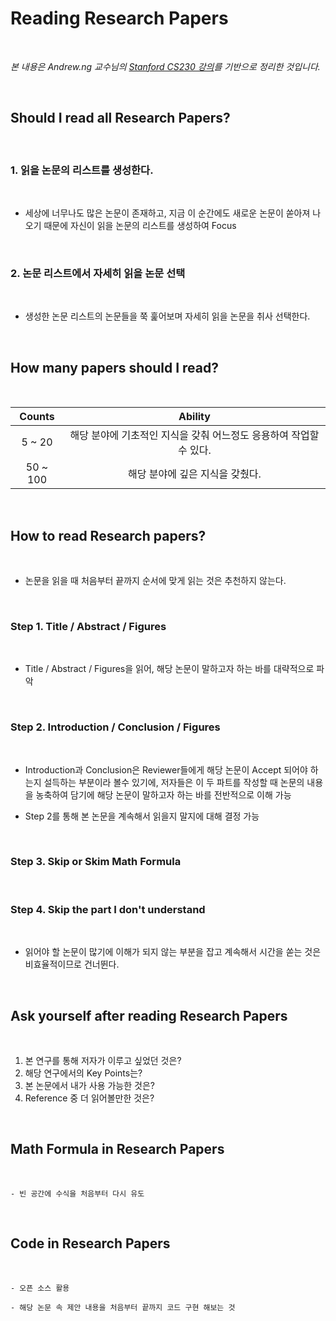# Reading Research Papers

<br>

_본 내용은 Andrew.ng 교수님의 [Stanford CS230 강의]("https://www.youtube.com/watch?v=733m6qBH-jI")를 기반으로 정리한 것입니다._

<br>

## Should I read all Research Papers?

<br>

### 1. 읽을 논문의 리스트를 생성한다.

<br>

* 세상에 너무나도 많은 논문이 존재하고, 지금 이 순간에도 새로운 논문이 쏟아져 나오기 때문에 자신이 읽을 논문의 리스트를 생성하여 Focus

<br>

### 2. 논문 리스트에서 자세히 읽을 논문 선택

<br>

* 생성한 논문 리스트의 논문들을 쭉 훑어보며 자세히 읽을 논문을 취사 선택한다.

<br>

## How many papers should I read?

<br>

|Counts|Ability|
|:---:|:---:|
|5 ~ 20|해당 분야에 기초적인 지식을 갖춰 어느정도 응용하여 작업할 수 있다.|
|50 ~ 100|해당 분야에 깊은 지식을 갖췄다.|

<br>

## How to read Research papers?

<br>

* 논문을 읽을 때 처음부터 끝까지 순서에 맞게 읽는 것은 추천하지 않는다.

<br>

### Step 1. Title / Abstract / Figures

<br>

* Title / Abstract / Figures을 읽어, 해당 논문이 말하고자 하는 바를 대략적으로 파악

<br>

### Step 2. Introduction / Conclusion / Figures

<br>

* Introduction과 Conclusion은 Reviewer들에게 해당 논문이 Accept 되어야 하는지 설득하는 부분이라 볼수 있기에, 저자들은 이 두 파트를 작성할 때 논문의 내용을 농축하여 담기에 해당 논문이 말하고자 하는 바를 전반적으로 이해 가능

* Step 2를 통해 본 논문을 계속해서 읽을지 말지에 대해 결정 가능

<br> 

### Step 3. Skip or Skim Math Formula

<br>

### Step 4. Skip the part I don't understand

<br>

* 읽어야 할 논문이 많기에 이해가 되지 않는 부분을 잡고 계속해서 시간을 쏟는 것은 비효율적이므로 건너뛴다.

<br>

## Ask yourself after reading Research Papers

<br>

1. 본 연구를 통해 저자가 이루고 싶었던 것은?
2. 해당 연구에서의 Key Points는?
3. 본 논문에서 내가 사용 가능한 것은?
4. Reference 중 더 읽어볼만한 것은?

<br>

## Math Formula in Research Papers

<br>

```
- 빈 공간에 수식을 처음부터 다시 유도
```

<br>

## Code in Research Papers

<br>

```
- 오픈 소스 활용

- 해당 논문 속 제안 내용을 처음부터 끝까지 코드 구현 해보는 것
```